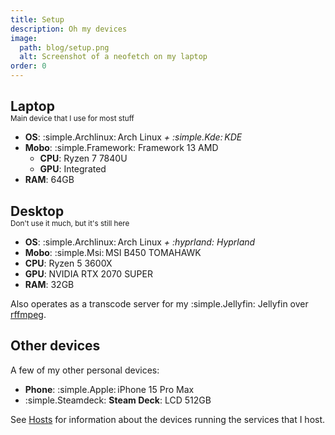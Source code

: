 ```yaml
---
title: Setup
description: Oh my devices
image:
  path: blog/setup.png
  alt: Screenshot of a neofetch on my laptop
order: 0
---
```


<h2 style="margin-bottom: 0;">Laptop</h2>
<p style="margin-top: 0;"><small>Main device that I use for most stuff</small></p>

- **OS**: :simple.Archlinux:&thinsp;Arch Linux _+ :simple.Kde:&thinsp;KDE_
- **Mobo**: :simple.Framework: Framework 13 AMD
  - **CPU**: Ryzen 7 7840U
  - **GPU**: Integrated
- **RAM**: 64GB

<h2 style="margin-bottom: 0;">Desktop</h2>
<p style="margin-top: 0;"><small>Don't use it much, but it's still here</small></p>

- **OS**: :simple.Archlinux:&thinsp;Arch Linux _+ :hyprland:&nbsp;Hyprland_
- **Mobo**: :simple.Msi:&thinsp;MSI B450 TOMAHAWK
- **CPU**: Ryzen 5 3600X
- **GPU**: NVIDIA RTX 2070 SUPER
- **RAM**: 32GB

Also operates as a transcode server for my :simple.Jellyfin: Jellyfin over [rffmpeg](https://github.com/joshuaboniface/rffmpeg).

## Other devices

A few of my other personal devices:

- **Phone**: :simple.Apple:&thinsp;iPhone 15 Pro Max
- :simple.Steamdeck: **Steam Deck**: LCD 512GB

See [Hosts](/docs/services/hosts) for information about the devices running the services that I host.